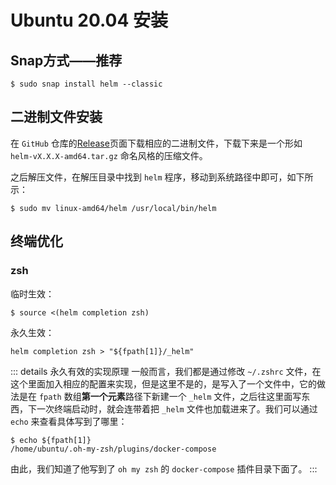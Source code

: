 # Ubuntu 20.04 安装

## Snap方式——推荐

```shell
$ sudo snap install helm --classic
```

## 二进制文件安装

在 `GitHub` 仓库的[Release](https://github.com/helm/helm/releases)页面下载相应的二进制文件，下载下来是一个形如 `helm-vX.X.X-amd64.tar.gz` 命名风格的压缩文件。

之后解压文件，在解压目录中找到 `helm` 程序，移动到系统路径中即可，如下所示：

```shell
$ sudo mv linux-amd64/helm /usr/local/bin/helm
```

## 终端优化

### zsh

临时生效：

```shell
$ source <(helm completion zsh)
```

永久生效：

```shell
helm completion zsh > "${fpath[1]}/_helm"
```

::: details 永久有效的实现原理
一般而言，我们都是通过修改 `~/.zshrc` 文件，在这个里面加入相应的配置来实现，但是这里不是的，是写入了一个文件中，它的做法是在 `fpath` 数组**第一个元素**路径下新建一个 `_helm` 文件，之后往这里面写东西，下一次终端启动时，就会连带着把 `_helm` 文件也加载进来了。我们可以通过 `echo` 来查看具体写到了哪里：

```shell
$ echo ${fpath[1]}
/home/ubuntu/.oh-my-zsh/plugins/docker-compose
```

由此，我们知道了他写到了 `oh my zsh` 的 `docker-compose` 插件目录下面了。
:::
